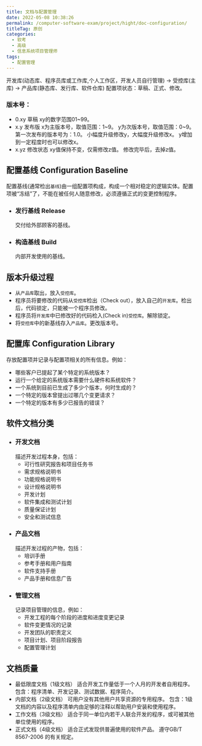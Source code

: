 ```yaml
---
title: 文档与配置管理
date: 2022-05-08 10:38:26
permalink: /computer-software-exam/project/hight/doc-configuration/
titleTag: 原创
categories:
  - 软考
  - 高级
  - 信息系统项目管理师
tags:
  - 配置管理
---
```

开发库(动态库、程序员库或工作库,个人工作区，开发人员自行管理) -> 受控库(主库) -> 产品库(静态库、发行库、软件仓库)
配置项状态：草稿、正式、修改。
### 版本号：
- 0.xy 草稿
  xy的数字范围01~99。
- x.y 发布版
  x为主版本号，取值范围：1~9。
  y为次版本号，取值范围：0~9。
  第一次发布的版本号为：1.0。
  小幅度升级修改y，大幅度升级修改x。
  y增加到一定程度时也可以修改x。
- x.yz 修改状态
  xy值保持不变，仅需修改z值。
  修改完毕后，去掉z值。
<!-- more -->
## 配置基线 Configuration Baseline
配置基线(通常检出`基线`)由一组配置项构成，构成一个相对稳定的逻辑实体。配置项被“冻结”了，不能在被任何人随意修改，必须遵循正式的变更控制程序。
- ### 发行基线 Release
  交付给外部顾客的基线。
- ### 构造基线 Build 
  内部开发使用的基线。

## 版本升级过程
- 从`产品库`取出，放入`受控库`。
- 程序员将要修改的代码从`受控库`检出（Check out），放入自己的`开发库`。检出后，代码锁定，只能被一个程序员修改。
- 程序员将`开发库`中已修改好的代码检入(Check in)`受控库`。解除锁定。
- 将`受控库`中的新基线存入`产品库`。更改版本号。
## 配置库 Configuration Library
存放配置项并记录与配置项相关的所有信息。例如：
- 哪些客户已提起了某个特定的系统版本？
- 运行一个给定的系统版本需要什么硬件和系统软件？
- 一个系统到目前已生成了多少个版本，何时生成的？
- 一个特定的版本曾提出过哪几个变更请求？
- 一个特定的版本有多少已报告的错误？
## 软件文档分类
- ### 开发文档
  描述开发过程本身，包括：
  - 可行性研究报告和项目任务书
  - 需求规格说明书
  - 功能规格说明书
  - 设计规格说明书
  - 开发计划
  - 软件集成和测试计划
  - 质量保证计划
  - 安全和测试信息
- ### 产品文档
  描述开发过程的产物，包括：
  - 培训手册
  - 参考手册和用户指南
  - 软件支持手册
  - 产品手册和信息广告
- ### 管理文档
  记录项目管理的信息，例如：
  - 开发工程的每个阶段的进度和进度变更记录
  - 软件变更情况的记录
  - 开发团队的职责定义
  - 项目计划、项目阶段报告
  - 配置管理计划
## 文档质量
- 最低限度文档（1级文档）
  适合开发工作量低于一个人月的开发者自用程序。
  包含：程序清单、开发记录、测试数据、程序简介。
- 内部文档（2级文档）
  可用户没有其他用户共享资源的专用程序。
  包含：1级文档的内容以及程序清单内由足够的注释以帮助用户安装和使用程序。
- 工作文档（3级文档）
  适合于同一单位内若干人联合开发的程序，或可被其他单位使用的程序。
- 正式文档（4级文档）
  适合正式发现供普遍使用的软件产品。
  遵守GB/T 8567-2006 的有关规定。